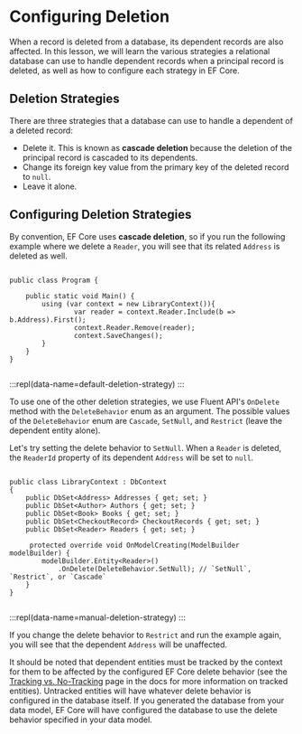 # Configuring Deletion 
 
When a record is deleted from a database, its dependent records are also affected. In this lesson, we will learn the various strategies a relational database can use to handle dependent records when a principal record is deleted, as well as how to configure each strategy in EF Core. 
 
## Deletion Strategies 
 
There are three strategies that a database can use to handle a dependent of a deleted record: 
 
  * Delete it. This is known as **cascade deletion** because the deletion of the principal record is cascaded to its dependents. 
  * Change its foreign key value from the primary key of the deleted record to `null`. 
  * Leave it alone. 
 
## Configuring Deletion Strategies 
 
By convention, EF Core uses **cascade deletion**, so if you run the following example where we delete a `Reader`, you will see that its related `Address` is deleted as well. 
 
```{.snippet} 
 
public class Program {  
  
    public static void Main() {  
        using (var context = new LibraryContext()){    
                var reader = context.Reader.Include(b => b.Address).First();  
                context.Reader.Remove(reader);  
                context.SaveChanges();  
        }    
    }  
}  
 
``` 
:::repl(data-name=default-deletion-strategy) 
::: 
 
To use one of the other deletion strategies, we use Fluent API's `OnDelete` method with the `DeleteBehavior` enum as an argument. The possible values of the `DeleteBehavior` enum are `Cascade`, `SetNull`, and `Restrict` (leave the dependent entity alone).  
 
Let's try setting the delete behavior to `SetNull`. When a `Reader` is deleted, the `ReaderId` property of its dependent `Address` will be set to `null`.  
 
```{.snippet} 
 
public class LibraryContext : DbContext  
{  
    public DbSet<Address> Addresses { get; set; } 
    public DbSet<Author> Authors { get; set; } 
    public DbSet<Book> Books { get; set; } 
    public DbSet<CheckoutRecord> CheckoutRecords { get; set; } 
    public DbSet<Reader> Readers { get; set; } 
 
     protected override void OnModelCreating(ModelBuilder modelBuilder) {  
        modelBuilder.Entity<Reader>()  
            .OnDelete(DeleteBehavior.SetNull); // `SetNull`, `Restrict`, or `Cascade` 
    }  
}  
 
``` 
:::repl(data-name=manual-deletion-strategy) 
::: 
 
If you change the delete behavior to `Restrict` and run the example again, you will see that the dependent `Address` will be unaffected.  
 
It should be noted that dependent entities must be tracked by the context for them to be affected by the configured EF Core delete behavior (see the [Tracking vs. No-Tracking](https://docs.microsoft.com/en-us/ef/core/querying/tracking) page in the docs for more information on tracked entities). Untracked entities will have whatever delete behavior is configured in the database itself. If you generated the database from your data model, EF Core will have configured the database to use the delete behavior specified in your data model.